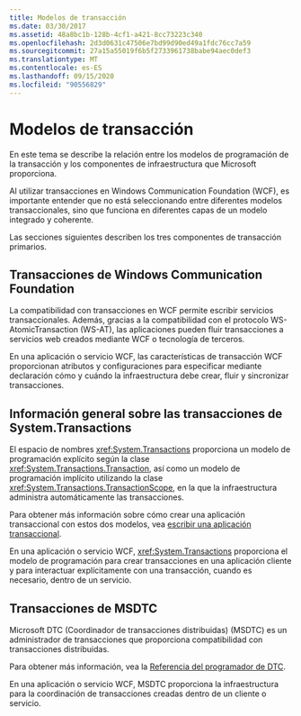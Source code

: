 ```yaml
---
title: Modelos de transacción
ms.date: 03/30/2017
ms.assetid: 48a8bc1b-128b-4cf1-a421-8cc73223c340
ms.openlocfilehash: 2d3d0631c47506e7bd99d90ed49a1fdc76cc7a59
ms.sourcegitcommit: 27a15a55019f6b5f2733961738babe94aec0def3
ms.translationtype: MT
ms.contentlocale: es-ES
ms.lasthandoff: 09/15/2020
ms.locfileid: "90556829"
---
```

# <a name="transaction-models"></a>Modelos de transacción
En este tema se describe la relación entre los modelos de programación de la transacción y los componentes de infraestructura que Microsoft proporciona.  
  
 Al utilizar transacciones en Windows Communication Foundation (WCF), es importante entender que no está seleccionando entre diferentes modelos transaccionales, sino que funciona en diferentes capas de un modelo integrado y coherente.  
  
 Las secciones siguientes describen los tres componentes de transacción primarios.  
  
## <a name="windows-communication-foundation-transactions"></a>Transacciones de Windows Communication Foundation  
 La compatibilidad con transacciones en WCF permite escribir servicios transaccionales. Además, gracias a la compatibilidad con el protocolo WS-AtomicTransaction (WS-AT), las aplicaciones pueden fluir transacciones a servicios web creados mediante WCF o tecnología de terceros.  
  
 En una aplicación o servicio WCF, las características de transacción WCF proporcionan atributos y configuraciones para especificar mediante declaración cómo y cuándo la infraestructura debe crear, fluir y sincronizar transacciones.  
  
## <a name="systemtransactions-transactions"></a>Información general sobre las transacciones de System.Transactions  
 El espacio de nombres <xref:System.Transactions> proporciona un modelo de programación explícito según la clase <xref:System.Transactions.Transaction>, así como un modelo de programación implícito utilizando la clase <xref:System.Transactions.TransactionScope>, en la que la infraestructura administra automáticamente las transacciones.  
  
 Para obtener más información sobre cómo crear una aplicación transaccional con estos dos modelos, vea [escribir una aplicación transaccional](https://go.microsoft.com/fwlink/?LinkId=94947).  
  
 En una aplicación o servicio WCF, <xref:System.Transactions> proporciona el modelo de programación para crear transacciones en una aplicación cliente y para interactuar explícitamente con una transacción, cuando es necesario, dentro de un servicio.  
  
## <a name="msdtc-transactions"></a>Transacciones de MSDTC  
 Microsoft DTC (Coordinador de transacciones distribuidas) (MSDTC) es un administrador de transacciones que proporciona compatibilidad con transacciones distribuidas.  
  
 Para obtener más información, vea la [Referencia del programador de DTC](/previous-versions/windows/desktop/ms686108(v=vs.85)).  
  
 En una aplicación o servicio WCF, MSDTC proporciona la infraestructura para la coordinación de transacciones creadas dentro de un cliente o servicio.
